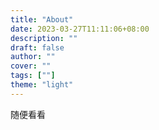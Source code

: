 ```yaml
---
title: "About"
date: 2023-03-27T11:11:06+08:00
description: ""
draft: false
author: ""
cover: ""
tags: [""]
theme: "light"
---
```


随便看看